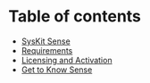 # Table of contents

* [SysKit Sense](README.md)
* [Requirements](requirements.md)
* [Licensing and Activation](licensing-and-activation.md)
* [Get to Know Sense](get-to-know-sense.md)

